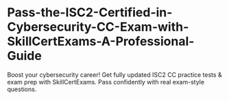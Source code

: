 # Pass-the-ISC2-Certified-in-Cybersecurity-CC-Exam-with-SkillCertExams-A-Professional-Guide
Boost your cybersecurity career! Get fully updated ISC2 CC practice tests &amp; exam prep with SkillCertExams. Pass confidently with real exam-style questions.
